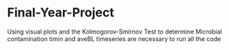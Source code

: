 # Final-Year-Project
Using visual plots and the Kolmogorov-Smirnov Test to determine Microbial contamination
timin and aveBL timeseries are necessary to run all the code
